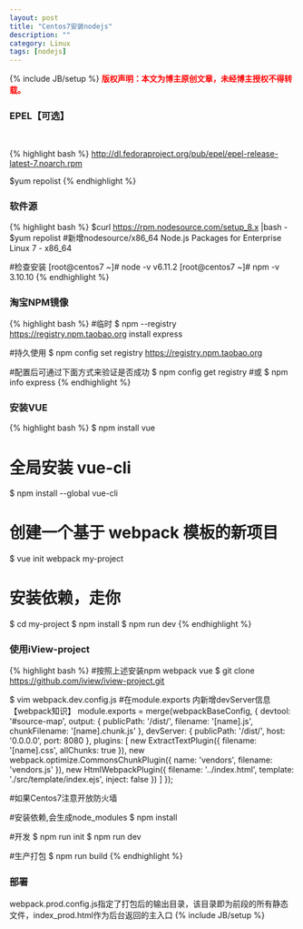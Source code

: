 ```yaml
---
layout: post
title: "Centos7安装nodejs"
description: ""
category: Linux 
tags: [nodejs]
---
```

{% include JB/setup %}
**<font color="red">版权声明：本文为博主原创文章，未经博主授权不得转载。</font>**

### EPEL【可选】
<br/>

{% highlight bash %}
http://dl.fedoraproject.org/pub/epel/epel-release-latest-7.noarch.rpm 

$yum repolist
{% endhighlight %}

### 软件源
{% highlight bash %}
$curl https://rpm.nodesource.com/setup_8.x |bash -
$yum repolist
#新增nodesource/x86_64    Node.js Packages for Enterprise Linux 7 - x86_64

#检查安装
[root@centos7 ~]# node -v
v6.11.2
[root@centos7 ~]# npm -v
3.10.10
{% endhighlight %}

### 淘宝NPM镜像 
{% highlight bash %}
#临时
$ npm --registry https://registry.npm.taobao.org install express

#持久使用
$ npm config set registry https://registry.npm.taobao.org

#配置后可通过下面方式来验证是否成功
$ npm config get registry
#或
$ npm info express
{% endhighlight %}

### 安装VUE
{% highlight bash %}
$ npm install vue

# 全局安装 vue-cli
$ npm install --global vue-cli
# 创建一个基于 webpack 模板的新项目
$ vue init webpack my-project
# 安装依赖，走你
$ cd my-project
$ npm install
$ npm run dev
{% endhighlight %}

### 使用iView-project
{% highlight bash %}
#按照上述安装npm webpack vue
$ git clone https://github.com/iview/iview-project.git

$ vim webpack.dev.config.js
#在module.exports 内新增devServer信息【webpack知识】
module.exports = merge(webpackBaseConfig, {
    devtool: '#source-map',
    output: {
        publicPath: '/dist/',
        filename: '[name].js',
        chunkFilename: '[name].chunk.js'
    },
    devServer: {
        publicPath: '/dist/',
        host: '0.0.0.0',
        port: 8080
    },
    plugins: [
        new ExtractTextPlugin({
            filename: '[name].css',
            allChunks: true
        }),
        new webpack.optimize.CommonsChunkPlugin({
            name: 'vendors',
            filename: 'vendors.js'
        }),
        new HtmlWebpackPlugin({
            filename: '../index.html',
            template: './src/template/index.ejs',
            inject: false
        })
    ]
});

#如果Centos7注意开放防火墙

#安装依赖,会生成node_modules
$ npm install 

#开发
$ npm run init
$ npm run dev

#生产打包
$ npm run build 
{% endhighlight %}

### 部署
webpack.prod.config.js指定了打包后的输出目录，该目录即为前段的所有静态文件，index_prod.html作为后台返回的主入口
{% include JB/setup %}


